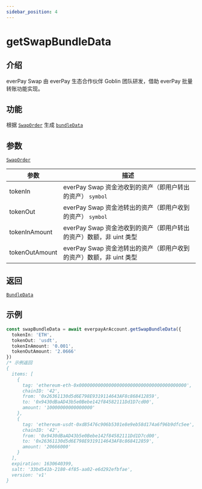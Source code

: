 ```yaml
---
sidebar_position: 4
---
```


# getSwapBundleData

## 介绍
everPay Swap 由 everPay 生态合作伙伴 Goblin 团队研发，借助 everPay 批量转账功能实现。

## 功能
根据 [`SwapOrder`](../types#swaporder) 生成 [`bundleData`](../types#bundledata)

## 参数
[`SwapOrder`](../types#swaporder)

|参数|描述|
|---|---|
|tokenIn|everPay Swap 资金池收到的资产（即用户转出的资产） `symbol`|
|tokenOut|everPay Swap 资金池转出的资产（即用户收到的资产） `symbol`|
|tokenInAmount|everPay Swap 资金池收到的资产（即用户转出的资产）数额，非 uint 类型|
|tokenOutAmount|everPay Swap 资金池转出的资产（即用户收到的资产）数额，非 uint 类型|

## 返回
[`BundleData`](../types#bundledata)

## 示例

```ts
const swapBundleData = await everpayArAccount.getSwapBundleData({
  tokenIn: 'ETH',
  tokenOut: 'usdt',
  tokenInAmount: '0.001',
  tokenOutAmount: '2.0666'
})
/* 示例返回
{
  items: [
    {
      tag: 'ethereum-eth-0x0000000000000000000000000000000000000000',
      chainID: '42',
      from: '0x26361130d5d6E798E9319114643AF8c868412859',
      to: '0x9430dBaAD43b5e0Bebe142f84582111Dd1D7cd00',
      amount: '10000000000000000'
    },
    {
      tag: 'ethereum-usdt-0xd85476c906b5301e8e9eb58d174a6f96b9dfc5ee',
      chainID: '42',
      from: '0x9430dBaAD43b5e0Bebe142f84582111Dd1D7cd00',
      to: '0x26361130d5d6E798E9319114643AF8c868412859',
      amount: '20666000'
    }
  ],
  expiration: 1630640399,
  salt: '33bd541b-2180-4f85-aa02-e6d292efbfae',
  version: 'v1'
}
```